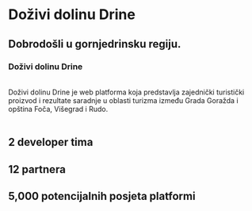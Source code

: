 # Doživi dolinu Drine

## Dobrodošli u gornjedrinsku regiju.
### Doživi dolinu Drine
<br>Doživi dolinu Drine je web platforma koja predstavlja zajednički turistički proizvod i rezultate saradnje u oblasti turizma  između Grada Goražda i opština Foča, Višegrad i Rudo.
<br>
<br>
## 2 developer tima
## 12 partnera
## 5,000 potencijalnih posjeta platformi

